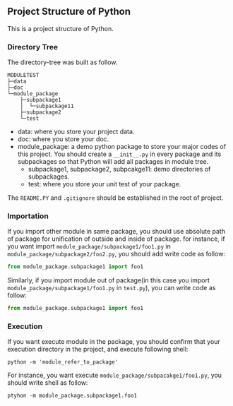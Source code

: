 ## Project Structure of Python
This is a project structure of Python.


### Directory Tree
The directory-tree was built as follow.
```
MODULETEST
├─data
├─doc
└─module_package
    ├─subpackage1
    │  └─subpackage11
    ├─subpackage2
    └─test
```

+ data: where you store your project data.
+ doc: where you store your doc.
+ module_package: a demo python package to store your major codes of this project. You should create a `__init__.py` in every package and its subpackages so that Python will add all packages in module tree.
    + subpackage1, subpackage2, subpcakge11: demo directories of subpackages.
    + test: where you store your unit test of your package.

The `README.PY` and `.gitignore` should be established in the root of project.


### Importation
If you import other module in same package, you should use absolute path of package for unification of outside and inside of package. for instance, if you want import `module_package/subpackage1/foo1.py` in `module_package/subpackage2/foo2.py`, you should add write code as follow:
```python
from module_package.subpackage1 import foo1
```

Similarly, if you import module out of package(in this case you import `module_package/subpackage1/foo1.py` in `test.py`), you can write code as follow:
```python
from module_package.subpackage1 import foo1
```


### Execution
If you want execute module in the package, you should confirm that your execution directory in the project, and execute following shell:
```shell
python -m 'module_refer_to_package'
```
For instance, you want execute `module_package/subpacakge1/foo1.py`, you should write shell as follow:
```shell
ptyhon -m module_package.subpackage1.foo1
```